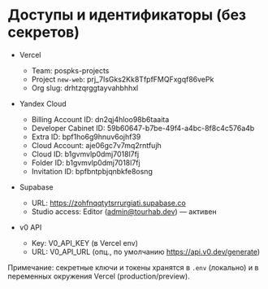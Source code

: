 # Доступы и идентификаторы (без секретов)

- Vercel
  - Team: pospks-projects
  - Project `new-web`: prj_7IsGks2Kk8TfpfFMQFxgqf86vePk
  - Org slug: drhtzqrggtayvahbhhxl

- Yandex Cloud
  - Billing Account ID: dn2qj4hloo98b6taaita
  - Developer Cabinet ID: 59b60647-b7be-49f4-a4bc-8f8c4c576a4b
  - Extra ID: bpf1ho6g9hnuv6ojhf39
  - Cloud Account: aje06gc7v7mq2rntfujh
  - Cloud ID: b1gvmvlp0dmj7018l7fj
  - Folder ID: b1gvmvlp0dmj7018l7fj
  - Invitation ID: bpfbntpbjqnbkfe8osng

- Supabase
  - URL: https://zohfnqqtytsrrurgiati.supabase.co
  - Studio access: Editor (admin@tourhab.dev) — активен

- v0 API
  - Key: V0_API_KEY (в Vercel env)
  - URL: V0_API_URL (опц., по умолчанию https://api.v0.dev/generate)

Примечание: секретные ключи и токены хранятся в `.env` (локально) и в переменных окружения Vercel (production/preview).